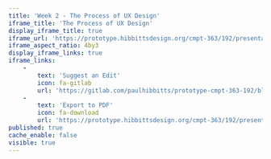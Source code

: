 ```yaml
---
title: 'Week 2 - The Process of UX Design'
iframe_title: 'The Process of UX Design'
display_iframe_title: true
iframe_url: 'https://prototype.hibbittsdesign.org/cmpt-363/192/presentations/introduction-to-ux'
iframe_aspect_ratio: 4by3
display_iframe_links: true
iframe_links:
    -
        text: 'Suggest an Edit'
        icon: fa-gitlab
        url: 'https://gitlab.com/paulhibbitts/prototype-cmpt-363-192/blob/master/pages/02.192/presentations/the-process-of-ux-design/presentation.md'
    -
        text: 'Export to PDF'
        icon: fa-download
        url: 'https://prototype.hibbittsdesign.org/cmpt-363/192/presentations/the-process-of-ux-design?print-pdf=true'
published: true
cache_enable: false
visible: true
---
```

